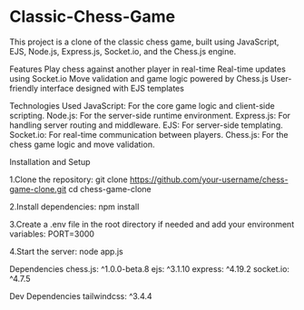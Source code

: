 # Classic-Chess-Game
This project is a clone of the classic chess game, built using JavaScript, EJS, Node.js, Express.js, Socket.io, and the Chess.js engine.

Features
Play chess against another player in real-time
Real-time updates using Socket.io
Move validation and game logic powered by Chess.js
User-friendly interface designed with EJS templates

Technologies Used
JavaScript: For the core game logic and client-side scripting.
Node.js: For the server-side runtime environment.
Express.js: For handling server routing and middleware.
EJS: For server-side templating.
Socket.io: For real-time communication between players.
Chess.js: For the chess game logic and move validation.

Installation and Setup

1.Clone the repository:
git clone https://github.com/your-username/chess-game-clone.git
cd chess-game-clone

2.Install dependencies:
npm install

3.Create a .env file in the root directory if needed and add your environment variables:
PORT=3000

4.Start the server:
node app.js

Dependencies
chess.js: ^1.0.0-beta.8
ejs: ^3.1.10
express: ^4.19.2
socket.io: ^4.7.5

Dev Dependencies
tailwindcss: ^3.4.4
